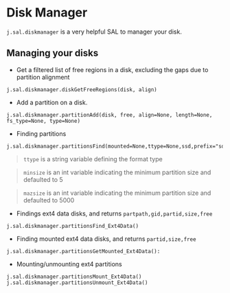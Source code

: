 # Disk Manager 

`j.sal.diskmanager` is a very helpful SAL to manager your disk.
## Managing your disks 

* Get a filtered list of free regions in a disk, excluding the gaps due to partition alignment
```
j.sal.diskmanager.diskGetFreeRegions(disk, align)
```
* Add a partition on a disk.
``` 
j.sal.diskmanager.partitionAdd(disk, free, align=None, length=None, fs_type=None, type=None)
```
* Finding partitions
```
j.sal.diskmanager.partitionsFind(mounted=None,ttype=None,ssd,prefix="sd",minsize=5,maxsize=5000,devbusy=None,initialize=False,forceinitialize=False)
```

> `ttype` is a string variable defining the format type

> `minsize` is an int variable indicating the minimum partition size and defaulted to 5
  
> `mazsize` is an int variable indicating the minimum partition size and defaulted to 5000

* Findings ext4 data disks, and returns `partpath,gid,partid,size,free`
```
j.sal.diskmanager.partitionsFind_Ext4Data() 
```
* Finding mounted ext4 data disks, and returns  `partid,size,free`
```
j.sal.diskmanager.partitionsGetMounted_Ext4Data():
```
* Mounting/unmounting ext4 partitions
```
j.sal.diskmanager.partitionsMount_Ext4Data()
j.sal.diskmanager.partitionsUnmount_Ext4Data()
```

